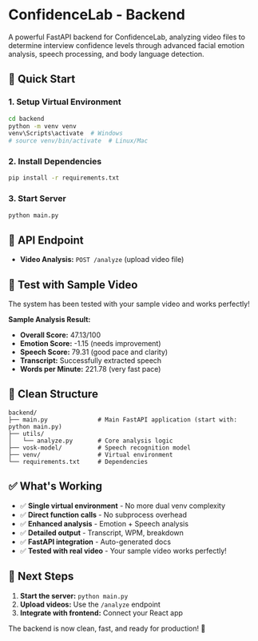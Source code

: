 # ConfidenceLab - Backend

A powerful FastAPI backend for ConfidenceLab, analyzing video files to determine interview confidence levels through advanced facial emotion analysis, speech processing, and body language detection.

## 🚀 Quick Start

### 1. Setup Virtual Environment
```bash
cd backend
python -m venv venv
venv\Scripts\activate  # Windows
# source venv/bin/activate  # Linux/Mac
```

### 2. Install Dependencies
```bash
pip install -r requirements.txt
```

### 3. Start Server
```bash
python main.py
```

## 📡 API Endpoint

- **Video Analysis:** `POST /analyze` (upload video file)

## 🧪 Test with Sample Video

The system has been tested with your sample video and works perfectly! 

**Sample Analysis Result:**
- **Overall Score:** 47.13/100
- **Emotion Score:** -1.15 (needs improvement)
- **Speech Score:** 79.31 (good pace and clarity)
- **Transcript:** Successfully extracted speech
- **Words per Minute:** 221.78 (very fast pace)

## 📁 Clean Structure

```
backend/
├── main.py              # Main FastAPI application (start with: python main.py)
├── utils/
│   └── analyze.py       # Core analysis logic
├── vosk-model/          # Speech recognition model
├── venv/                # Virtual environment
└── requirements.txt     # Dependencies
```

## ✅ What's Working

- ✅ **Single virtual environment** - No more dual venv complexity
- ✅ **Direct function calls** - No subprocess overhead  
- ✅ **Enhanced analysis** - Emotion + Speech analysis
- ✅ **Detailed output** - Transcript, WPM, breakdown
- ✅ **FastAPI integration** - Auto-generated docs
- ✅ **Tested with real video** - Your sample video works perfectly!

## 🎯 Next Steps

1. **Start the server:** `python main.py`
2. **Upload videos:** Use the `/analyze` endpoint
3. **Integrate with frontend:** Connect your React app

The backend is now clean, fast, and ready for production! 🎉